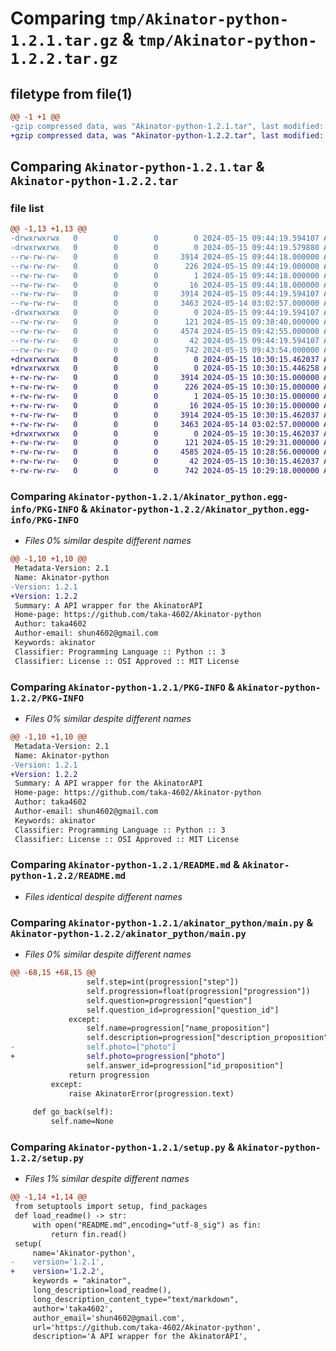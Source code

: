 # Comparing `tmp/Akinator-python-1.2.1.tar.gz` & `tmp/Akinator-python-1.2.2.tar.gz`

## filetype from file(1)

```diff
@@ -1 +1 @@
-gzip compressed data, was "Akinator-python-1.2.1.tar", last modified: Wed May 15 09:44:19 2024, max compression
+gzip compressed data, was "Akinator-python-1.2.2.tar", last modified: Wed May 15 10:30:15 2024, max compression
```

## Comparing `Akinator-python-1.2.1.tar` & `Akinator-python-1.2.2.tar`

### file list

```diff
@@ -1,13 +1,13 @@
-drwxrwxrwx   0        0        0        0 2024-05-15 09:44:19.594107 Akinator-python-1.2.1/
-drwxrwxrwx   0        0        0        0 2024-05-15 09:44:19.579880 Akinator-python-1.2.1/Akinator_python.egg-info/
--rw-rw-rw-   0        0        0     3914 2024-05-15 09:44:18.000000 Akinator-python-1.2.1/Akinator_python.egg-info/PKG-INFO
--rw-rw-rw-   0        0        0      226 2024-05-15 09:44:19.000000 Akinator-python-1.2.1/Akinator_python.egg-info/SOURCES.txt
--rw-rw-rw-   0        0        0        1 2024-05-15 09:44:18.000000 Akinator-python-1.2.1/Akinator_python.egg-info/dependency_links.txt
--rw-rw-rw-   0        0        0       16 2024-05-15 09:44:18.000000 Akinator-python-1.2.1/Akinator_python.egg-info/top_level.txt
--rw-rw-rw-   0        0        0     3914 2024-05-15 09:44:19.594107 Akinator-python-1.2.1/PKG-INFO
--rw-rw-rw-   0        0        0     3463 2024-05-14 03:02:57.000000 Akinator-python-1.2.1/README.md
-drwxrwxrwx   0        0        0        0 2024-05-15 09:44:19.594107 Akinator-python-1.2.1/akinator_python/
--rw-rw-rw-   0        0        0      121 2024-05-15 09:38:40.000000 Akinator-python-1.2.1/akinator_python/__init__.py
--rw-rw-rw-   0        0        0     4574 2024-05-15 09:42:55.000000 Akinator-python-1.2.1/akinator_python/main.py
--rw-rw-rw-   0        0        0       42 2024-05-15 09:44:19.594107 Akinator-python-1.2.1/setup.cfg
--rw-rw-rw-   0        0        0      742 2024-05-15 09:43:54.000000 Akinator-python-1.2.1/setup.py
+drwxrwxrwx   0        0        0        0 2024-05-15 10:30:15.462037 Akinator-python-1.2.2/
+drwxrwxrwx   0        0        0        0 2024-05-15 10:30:15.446258 Akinator-python-1.2.2/Akinator_python.egg-info/
+-rw-rw-rw-   0        0        0     3914 2024-05-15 10:30:15.000000 Akinator-python-1.2.2/Akinator_python.egg-info/PKG-INFO
+-rw-rw-rw-   0        0        0      226 2024-05-15 10:30:15.000000 Akinator-python-1.2.2/Akinator_python.egg-info/SOURCES.txt
+-rw-rw-rw-   0        0        0        1 2024-05-15 10:30:15.000000 Akinator-python-1.2.2/Akinator_python.egg-info/dependency_links.txt
+-rw-rw-rw-   0        0        0       16 2024-05-15 10:30:15.000000 Akinator-python-1.2.2/Akinator_python.egg-info/top_level.txt
+-rw-rw-rw-   0        0        0     3914 2024-05-15 10:30:15.462037 Akinator-python-1.2.2/PKG-INFO
+-rw-rw-rw-   0        0        0     3463 2024-05-14 03:02:57.000000 Akinator-python-1.2.2/README.md
+drwxrwxrwx   0        0        0        0 2024-05-15 10:30:15.462037 Akinator-python-1.2.2/akinator_python/
+-rw-rw-rw-   0        0        0      121 2024-05-15 10:29:31.000000 Akinator-python-1.2.2/akinator_python/__init__.py
+-rw-rw-rw-   0        0        0     4585 2024-05-15 10:28:56.000000 Akinator-python-1.2.2/akinator_python/main.py
+-rw-rw-rw-   0        0        0       42 2024-05-15 10:30:15.462037 Akinator-python-1.2.2/setup.cfg
+-rw-rw-rw-   0        0        0      742 2024-05-15 10:29:18.000000 Akinator-python-1.2.2/setup.py
```

### Comparing `Akinator-python-1.2.1/Akinator_python.egg-info/PKG-INFO` & `Akinator-python-1.2.2/Akinator_python.egg-info/PKG-INFO`

 * *Files 0% similar despite different names*

```diff
@@ -1,10 +1,10 @@
 Metadata-Version: 2.1
 Name: Akinator-python
-Version: 1.2.1
+Version: 1.2.2
 Summary: A API wrapper for the AkinatorAPI
 Home-page: https://github.com/taka-4602/Akinator-python
 Author: taka4602
 Author-email: shun4602@gmail.com
 Keywords: akinator
 Classifier: Programming Language :: Python :: 3
 Classifier: License :: OSI Approved :: MIT License
```

### Comparing `Akinator-python-1.2.1/PKG-INFO` & `Akinator-python-1.2.2/PKG-INFO`

 * *Files 0% similar despite different names*

```diff
@@ -1,10 +1,10 @@
 Metadata-Version: 2.1
 Name: Akinator-python
-Version: 1.2.1
+Version: 1.2.2
 Summary: A API wrapper for the AkinatorAPI
 Home-page: https://github.com/taka-4602/Akinator-python
 Author: taka4602
 Author-email: shun4602@gmail.com
 Keywords: akinator
 Classifier: Programming Language :: Python :: 3
 Classifier: License :: OSI Approved :: MIT License
```

### Comparing `Akinator-python-1.2.1/README.md` & `Akinator-python-1.2.2/README.md`

 * *Files identical despite different names*

### Comparing `Akinator-python-1.2.1/akinator_python/main.py` & `Akinator-python-1.2.2/akinator_python/main.py`

 * *Files 0% similar despite different names*

```diff
@@ -68,15 +68,15 @@
                 self.step=int(progression["step"])
                 self.progression=float(progression["progression"])
                 self.question=progression["question"]
                 self.question_id=progression["question_id"]
             except:
                 self.name=progression["name_proposition"]
                 self.description=progression["description_proposition"]
-                self.photo=["photo"]
+                self.photo=progression["photo"]
                 self.answer_id=progression["id_proposition"]
             return progression
         except:
             raise AkinatorError(progression.text)
 
     def go_back(self):
         self.name=None
```

### Comparing `Akinator-python-1.2.1/setup.py` & `Akinator-python-1.2.2/setup.py`

 * *Files 1% similar despite different names*

```diff
@@ -1,14 +1,14 @@
 from setuptools import setup, find_packages
 def load_readme() -> str:
     with open("README.md",encoding="utf-8_sig") as fin:
         return fin.read()
 setup(
     name='Akinator-python',
-    version='1.2.1',
+    version='1.2.2',
     keywords = "akinator",
     long_description=load_readme(),
     long_description_content_type="text/markdown",
     author='taka4602',
     author_email='shun4602@gmail.com',
     url='https://github.com/taka-4602/Akinator-python',
     description='A API wrapper for the AkinatorAPI',
```

